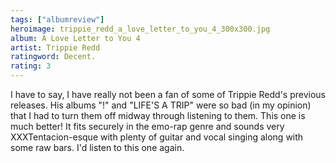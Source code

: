 ```yaml
---
tags: ["albumreview"]
heroimage: trippie_redd_a_love_letter_to_you_4_300x300.jpg
album: A Love Letter to You 4
artist: Trippie Redd
ratingword: Decent.
rating: 3
---
```


I have to say, I have really not been a fan of some of Trippie Redd's previous
releases. His albums "!" and "LIFE'S A TRIP" were so bad (in my opinion) that I
had to turn them off midway through listening to them. This one is much better!
It fits securely in the emo-rap genre and sounds very XXXTentacion-esque with
plenty of guitar and vocal singing along with some raw bars. I'd listen to this
one again.
